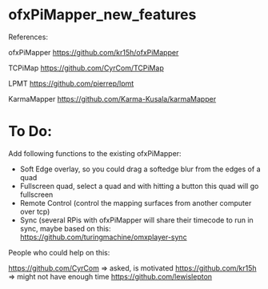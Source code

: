 # ofxPiMapper_new_features

References:

ofxPiMapper
https://github.com/kr15h/ofxPiMapper

TCPiMap
https://github.com/CyrCom/TCPiMap

LPMT
https://github.com/pierrep/lpmt

KarmaMapper
https://github.com/Karma-Kusala/karmaMapper


# To Do:

Add following functions to the existing ofxPiMapper:

- Soft Edge overlay, so you could drag a softedge blur from the edges of a quad
- Fullscreen quad, select a quad and with hitting a button this quad will go fullscreen
- Remote Control (control the mapping surfaces from another computer over tcp)
- Sync (several RPis with ofxPiMapper will share their timecode to run in sync, maybe based on this: https://github.com/turingmachine/omxplayer-sync


People who could help on this:

https://github.com/CyrCom  => asked, is motivated
https://github.com/kr15h => might not have enough time
https://github.com/lewislepton
